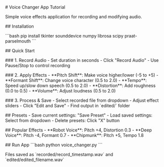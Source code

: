 \# Voice Changer App Tutorial

Simple voice effects application for recording and modifying audio\.

\## Installation

\`\`\`bash
pip install tkinter sounddevice numpy librosa scipy praat\-parselmouth
\`\`\`

\## Quick Start

\### 1\. Record Audio
\- Set duration in seconds
\- Click "Record Audio"
\- Use Pause/Stop to control recording

\### 2\. Apply Effects
\- \*\*Pitch Shift\*\*: Make voice higher/lower (\-5 to \+5)
\- \*\*Formant Shift\*\*: Change voice character (0\.5 to 2\.0)
\- \*\*Tempo\*\*: Speed up/slow down speech (0\.5 to 2\.0)
\- \*\*Distortion\*\*: Add roughness (0\.0 to 0\.5)
\- \*\*Volume\*\*: Adjust loudness (0\.5 to 2\.0)

\### 3\. Process & Save
\- Select recorded file from dropdown
\- Adjust effect sliders
\- Click "Edit and Save"
\- Find output in \`edited/\` folder

\## Presets
\- Save current settings: "Save Preset"
\- Load saved settings: Select from dropdown
\- Delete presets: Click "X" button

\## Popular Effects
\- \*\*Robot Voice\*\*: Pitch \+4, Distortion 0\.3
\- \*\*Deep Voice\*\*: Pitch \-4, Formant 0\.7
\- \*\*Chipmunk\*\*: Pitch \+5, Tempo 1\.8

\## Run App
\`\`\`bash
python voice\_changer\.py
\`\`\`

Files saved as \`recorded/record\_timestamp\.wav\` and \`edited/edited\_filename\.wav\`
